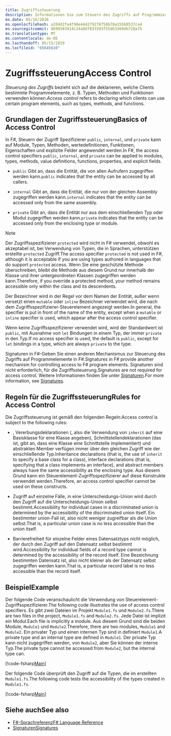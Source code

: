 ```yaml
---
title: Zugriffssteuerung
description: Informationen Sie zum Steuern des Zugriffs auf Programmierelemente wie Typen, Methoden und Funktionen, die in der Programmiersprache F#.
ms.date: 05/16/2016
ms.openlocfilehash: a284d2fa4f98e444279276f58b70a15560537ca4
ms.sourcegitcommit: 8699383914c24a0df033393f55db3369db728a7b
ms.translationtype: MT
ms.contentlocale: de-DE
ms.lasthandoff: 05/15/2019
ms.locfileid: "65645610"
---
```

# <a name="access-control"></a><span data-ttu-id="46bf9-103">Zugriffssteuerung</span><span class="sxs-lookup"><span data-stu-id="46bf9-103">Access Control</span></span>

<span data-ttu-id="46bf9-104">*Steuerung des Zugriffs* bezieht sich auf die deklarieren, welche Clients bestimmte Programmelemente, z. B. Typen, Methoden und Funktionen verwenden können.</span><span class="sxs-lookup"><span data-stu-id="46bf9-104">*Access control* refers to declaring which clients can use certain program elements, such as types, methods, and functions.</span></span>

## <a name="basics-of-access-control"></a><span data-ttu-id="46bf9-105">Grundlagen der Zugriffssteuerung</span><span class="sxs-lookup"><span data-stu-id="46bf9-105">Basics of Access Control</span></span>

<span data-ttu-id="46bf9-106">In F#, Steuern der Zugriff Spezifizierer `public`, `internal`, und `private` kann auf Module, Typen, Methoden, wertedefinitionen, Funktionen, Eigenschaften und explizite Felder angewendet werden.</span><span class="sxs-lookup"><span data-stu-id="46bf9-106">In F#, the access control specifiers `public`, `internal`, and `private` can be applied to modules, types, methods, value definitions, functions, properties, and explicit fields.</span></span>

- <span data-ttu-id="46bf9-107">`public` Gibt an, dass die Entität, die von allen Aufrufern zugegriffen werden kann.</span><span class="sxs-lookup"><span data-stu-id="46bf9-107">`public` indicates that the entity can be accessed by all callers.</span></span>

- <span data-ttu-id="46bf9-108">`internal` Gibt an, dass die Entität, die nur von der gleichen Assembly zugegriffen werden kann.</span><span class="sxs-lookup"><span data-stu-id="46bf9-108">`internal` indicates that the entity can be accessed only from the same assembly.</span></span>

- <span data-ttu-id="46bf9-109">`private` Gibt an, dass die Entität nur aus dem einschließenden Typ oder Modul zugegriffen werden kann.</span><span class="sxs-lookup"><span data-stu-id="46bf9-109">`private` indicates that the entity can be accessed only from the enclosing type or module.</span></span>

> [!NOTE]
> <span data-ttu-id="46bf9-110">Der Zugriffsspezifizierer `protected` wird nicht in F# verwendet, obwohl es akzeptabel ist, bei Verwendung von Typen, die in Sprachen, unterstützen erstellte `protected` Zugriff.</span><span class="sxs-lookup"><span data-stu-id="46bf9-110">The access specifier `protected` is not used in F#, although it is acceptable if you are using types authored in languages that do support `protected` access.</span></span> <span data-ttu-id="46bf9-111">Wenn Sie eine geschützte Methode überschreiben, bleibt die Methode aus diesem Grund nur innerhalb der Klasse und ihrer untergeordneten Klassen zugegriffen werden kann.</span><span class="sxs-lookup"><span data-stu-id="46bf9-111">Therefore, if you override a protected method, your method remains accessible only within the class and its descendents.</span></span>

<span data-ttu-id="46bf9-112">Der Bezeichner wird in der Regel vor dem Namen der Entität, außer wenn versetzt einen `mutable` oder `inline` Bezeichner verwendet wird, die nach dem Zugriffsspezifizierer-Steuerelement angezeigt werden.</span><span class="sxs-lookup"><span data-stu-id="46bf9-112">In general, the specifier is put in front of the name of the entity, except when a `mutable` or `inline` specifier is used, which appear after the access control specifier.</span></span>

<span data-ttu-id="46bf9-113">Wenn keine Zugriffsspezifizierer verwendet wird, wird der Standardwert ist `public`, mit Ausnahme von `let` Bindungen in einem Typ, der immer `private` in den Typ.</span><span class="sxs-lookup"><span data-stu-id="46bf9-113">If no access specifier is used, the default is `public`, except for `let` bindings in a type, which are always `private` to the type.</span></span>

<span data-ttu-id="46bf9-114">Signaturen in F#-Geben Sie einen anderen Mechanismus zur Steuerung des Zugriffs auf Programmelemente in F#.</span><span class="sxs-lookup"><span data-stu-id="46bf9-114">Signatures in F# provide another mechanism for controlling access to F# program elements.</span></span> <span data-ttu-id="46bf9-115">Signaturen sind nicht erforderlich, für die Zugriffssteuerung.</span><span class="sxs-lookup"><span data-stu-id="46bf9-115">Signatures are not required for access control.</span></span> <span data-ttu-id="46bf9-116">Weitere Informationen finden Sie unter [Signaturen](signatures.md).</span><span class="sxs-lookup"><span data-stu-id="46bf9-116">For more information, see [Signatures](signatures.md).</span></span>

## <a name="rules-for-access-control"></a><span data-ttu-id="46bf9-117">Regeln für die Zugriffssteuerung</span><span class="sxs-lookup"><span data-stu-id="46bf9-117">Rules for Access Control</span></span>

<span data-ttu-id="46bf9-118">Die Zugriffssteuerung ist gemäß den folgenden Regeln:</span><span class="sxs-lookup"><span data-stu-id="46bf9-118">Access control is subject to the following rules:</span></span>

- <span data-ttu-id="46bf9-119">, Vererbungsdeklarationen (, also die Verwendung von `inherit` auf eine Basisklasse für eine Klasse angeben), Schnittstellendeklarationen (das ist, gibt an, dass eine Klasse eine Schnittstelle implementiert) und abstrakten Member verfügen immer über den gleichen Zugriff wie der einschließende Typ.</span><span class="sxs-lookup"><span data-stu-id="46bf9-119">Inheritance declarations (that is, the use of `inherit` to specify a base class for a class), interface declarations (that is, specifying that a class implements an interface), and abstract members always have the same accessibility as the enclosing type.</span></span> <span data-ttu-id="46bf9-120">Aus diesem Grund kann ein Steuerelement-Zugriffsspezifizierer auf diese Konstrukte verwendet werden.</span><span class="sxs-lookup"><span data-stu-id="46bf9-120">Therefore, an access control specifier cannot be used on these constructs.</span></span>

- <span data-ttu-id="46bf9-121">Zugriff auf einzelne Fälle, in eine Unterscheidungs-Union wird durch den Zugriff auf die Unterscheidungs-Union selbst bestimmt.</span><span class="sxs-lookup"><span data-stu-id="46bf9-121">Accessibility for individual cases in a discriminated union is determined by the accessibility of the discriminated union itself.</span></span> <span data-ttu-id="46bf9-122">Ein bestimmter union-Fall ist, also nicht weniger zugreifbar als die Union selbst.</span><span class="sxs-lookup"><span data-stu-id="46bf9-122">That is, a particular union case is no less accessible than the union itself.</span></span>

- <span data-ttu-id="46bf9-123">Barrierefreiheit für einzelne Felder eines Datensatztyps nicht möglich, der durch den Zugriff auf den Datensatz selbst bestimmt wird.</span><span class="sxs-lookup"><span data-stu-id="46bf9-123">Accessibility for individual fields of a record type cannot is determined by the accessibility of the record itself.</span></span> <span data-ttu-id="46bf9-124">Eine Bezeichnung bestimmten Datensatz ist, also nicht kleiner als der Datensatz selbst zugegriffen werden kann.</span><span class="sxs-lookup"><span data-stu-id="46bf9-124">That is, a particular record label is no less accessible than the record itself.</span></span>

## <a name="example"></a><span data-ttu-id="46bf9-125">Beispiel</span><span class="sxs-lookup"><span data-stu-id="46bf9-125">Example</span></span>

<span data-ttu-id="46bf9-126">Der folgende Code veranschaulicht die Verwendung von Steuerelement-Zugriffsspezifizierer.</span><span class="sxs-lookup"><span data-stu-id="46bf9-126">The following code illustrates the use of access control specifiers.</span></span> <span data-ttu-id="46bf9-127">Es gibt zwei Dateien im Projekt `Module1.fs` und `Module2.fs`.</span><span class="sxs-lookup"><span data-stu-id="46bf9-127">There are two files in the project, `Module1.fs` and `Module2.fs`.</span></span> <span data-ttu-id="46bf9-128">Jede Datei ist implizit ein Modul.</span><span class="sxs-lookup"><span data-stu-id="46bf9-128">Each file is implicitly a module.</span></span> <span data-ttu-id="46bf9-129">Aus diesem Grund sind die beiden Module, `Module1` und `Module2`.</span><span class="sxs-lookup"><span data-stu-id="46bf9-129">Therefore, there are two modules, `Module1` and `Module2`.</span></span> <span data-ttu-id="46bf9-130">Ein privater Typ und einen internen Typ sind in definiert `Module1`.</span><span class="sxs-lookup"><span data-stu-id="46bf9-130">A private type and an internal type are defined in `Module1`.</span></span> <span data-ttu-id="46bf9-131">Der private Typ kann nicht zugegriffen werden, von `Module2`, aber Sie können der interne Typ.</span><span class="sxs-lookup"><span data-stu-id="46bf9-131">The private type cannot be accessed from `Module2`, but the internal type can.</span></span>

[!code-fsharp[Main](../../../samples/snippets/fsharp/access-control/snippet1.fs)]

<span data-ttu-id="46bf9-132">Der folgende Code überprüft den Zugriff auf die Typen, die im erstellten `Module1.fs`.</span><span class="sxs-lookup"><span data-stu-id="46bf9-132">The following code tests the accessibility of the types created in `Module1.fs`.</span></span>

[!code-fsharp[Main](../../../samples/snippets/fsharp/access-control/snippet2.fs)]

## <a name="see-also"></a><span data-ttu-id="46bf9-133">Siehe auch</span><span class="sxs-lookup"><span data-stu-id="46bf9-133">See also</span></span>

- [<span data-ttu-id="46bf9-134">F#-Sprachreferenz</span><span class="sxs-lookup"><span data-stu-id="46bf9-134">F# Language Reference</span></span>](index.md)
- [<span data-ttu-id="46bf9-135">Signaturen</span><span class="sxs-lookup"><span data-stu-id="46bf9-135">Signatures</span></span>](signatures.md)

